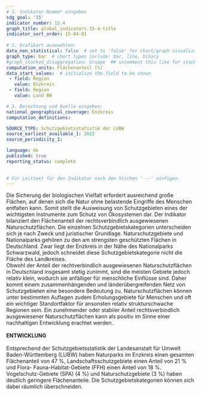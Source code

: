 ```yaml
---
# 1. Indikator-Nummer eingeben 
sdg_goal: '15'
indicator_number: 15.4
graph_title: global_indicators.15-4-title
indicator_sort_order: 15-04-01
 
# 2. Grafikart auswaehlen: 
data_non_statistical: false  # set to 'false' for chart/graph visualization 
graph_type: bar  # chart types include: bar, line, binary 
#graph_stacked_disaggregation: Gruppe  ## uncomment this line for stacked bars. eplace 'Geschlecht' with the field of aggregation. 
computation_units: Flächenanteil [%] 
data_start_values:  # initialize the field to be shown  
 - field: Region 
   value: Enzkreis
 - field: Region 
   value: Land BW

# 3. Berechnung und Quelle eingeben: 
national_geographical_coverage: Enzkreis
computation_definitions: 

SOURCE_TYPE: Schutzgebietsstatistik der LUBW
source_earliest_available_1: 2022
source_periodicity_1: 

language: de   
published: true 
reporting_status: complete
 
 
# Für Leittext für den Indikator nach den Stichen '---' einfügen. 
---
```


Die Sicherung der biologischen Vielfalt erfordert ausreichend große Flächen, auf denen sich die Natur ohne belastende Eingriffe des Menschen entfalten kann. Somit stellt die Ausweisung von Schutzgebieten eines der wichtigsten Instrumente zum Schutz von Ökosystemen dar. Der Indikator bilanziert den Flächenanteil der rechtsverbindlich ausgewiesenen Naturschutzflächen. Die einzelnen Schutzgebietskategorien unterscheiden sich je nach Zweck und juristischer Grundlage. Naturschutzgebiete und Nationalparks gehören zu den am strengsten geschützten Flächen in Deutschland. Zwar liegt der Enzkreis in der Nähe des Nationalparks Schwarzwald, jedoch schneidet diese Schutzgebietskategorie nicht die Fläche des Landkreises.  
Obwohl der Anteil der rechtverbindlich ausgewiesenen Naturschutzflächen in Deutschland insgesamt stetig zunimmt, sind die meisten Gebiete jedoch relativ klein, wodurch sie anfälliger für menschliche Einflüsse sind. Daher kommt einem zusammenhängenden und länderübergreifenden Netz von Schutzgebieten eine besondere Bedeutung zu. Naturschutzflächen können unter bestimmten Auflagen zudem Erholungsgebiete für Menschen und oft ein wichtiger Standortfaktor für ansonsten relativ strukturschwache Regionen sein. Ein zunehmender oder stabiler Anteil rechtsverbindlich ausgewiesener Naturschutzflächen kann als positiv im Sinne einer nachhaltigen Entwicklung erachtet werden. <br>
<br>
**ENTWICKLUNG** <br>
<br>
Entsprechend der Schutzgebietsstatistik der Landesanstalt für Umwelt Baden-Württemberg (LUBW) haben Naturparks im Enzkreis einen gesamten Flächenanteil von 47 %, Landschaftsschutzgebiete einen Anteil von 21 % und Flora- Fauna-Habitat-Gebiete (FFH) einen Anteil von 18 %. Vogelschutz-Gebiete (SPA) (4 %) und Naturschutzgebiete (3 %) haben deutlich geringere Flächenanteile. Die Schutzgebietskategorien können sich dabei räumlich überschneiden.
